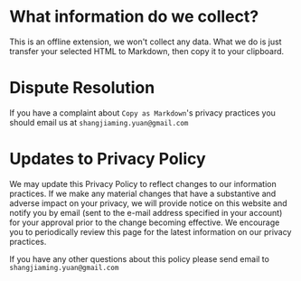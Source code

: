 # What information do we collect?

This is an offline extension, we won't collect any data.
What we do is just transfer your selected HTML to Markdown, then copy it to your clipboard.

# Dispute Resolution

If you have a complaint about `Copy as Markdown`'s privacy practices you should email us at `shangjiaming.yuan@gmail.com`

# Updates to Privacy Policy

We may update this Privacy Policy to reflect changes to our information practices.
If we make any material changes that have a substantive and adverse impact on your privacy, we will provide notice on this website and notify you by email (sent to the e-mail address specified in your account) for your approval prior to the change becoming effective. 
We encourage you to periodically review this page for the latest information on our privacy practices.

If you have any other questions about this policy please send email to `shangjiaming.yuan@gmail.com`

